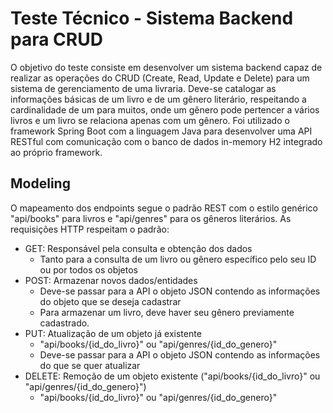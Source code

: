 # Teste Técnico - Sistema Backend para CRUD

O objetivo do teste consiste em desenvolver um sistema backend capaz de realizar as operações do CRUD (Create, Read, Update e Delete) para um sistema de gerenciamento de uma livraria. Deve-se catalogar as informações básicas de um livro e de um gênero literário, respeitando a cardinalidade de um para muitos, onde um gênero pode pertencer a vários livros e um livro se relaciona apenas com um gênero.
Foi utilizado o framework Spring Boot com a linguagem Java para desenvolver uma API RESTful com comunicação com o banco de dados in-memory H2 integrado ao próprio framework.

## Modeling
O mapeamento dos endpoints segue o padrão REST com o estilo genérico "api/books" para livros e "api/genres" para os gêneros literários.
As requisições HTTP respeitam o padrão: 
* GET: Responsável pela consulta e obtenção dos dados
  - Tanto para a consulta de um livro ou gênero específico pelo seu ID ou por todos os objetos
* POST: Armazenar novos dados/entidades
  - Deve-se passar para a API o objeto JSON contendo as informações do objeto que se deseja cadastrar
  - Para armazenar um livro, deve haver seu gênero previamente cadastrado.
* PUT: Atualização de um objeto já existente
  - "api/books/{id_do_livro}" ou "api/genres/{id_do_genero}"
  - Deve-se passar para a API o objeto JSON contendo as informações do que se quer atualizar
* DELETE: Remoção de um objeto existente ("api/books/{id_do_livro}" ou "api/genres/{id_do_genero}")
  - "api/books/{id_do_livro}" ou "api/genres/{id_do_genero}"

